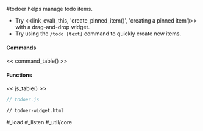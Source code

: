 #todoer helps manage todo items. 
- Try <<link_eval(_this, 'create_pinned_item()', 'creating a pinned item')>> with a drag-and-drop widget.
- Try using the `/todo [text]` command to quickly create new items.
#### Commands
<< command_table() >>
#### Functions
<< js_table() >>

```js_removed:todoer.js
// todoer.js
```

```html_widget_removed:todoer-widget.html
// todoer-widget.html
```

#_load #_listen #_util/core